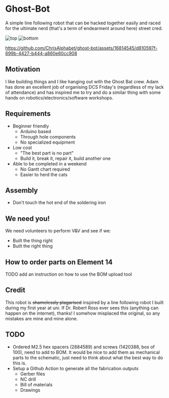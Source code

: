 # Ghost-Bot
A simple line following robot that can be hacked together easily and raced for the ultimate nerd (that's a term of endearment around here) street cred. 

![top](https://ChrisAlphabet.github.io/ghost-bot/top.png)
![bottom](https://ChrisAlphabet.github.io/ghost-bot/bottom.png)

https://github.com/ChrisAlphabet/ghost-bot/assets/16814545/d810597f-699b-4427-b444-a860e60cc908


## Motivation
I like building things and I like hanging out with the Ghost Bat crew. Adam has done an excellent job of organising DCS Friday's (regardless of my lack of attendance) and has inspired me to try and do a similar thing with some hands on robotics/electronics/software workshops.

## Requirements
* Beginner friendly
    * Arduino based
    * Through hole components
    * No specialized equipment
* Low cost
    * "The best part is no part"
    * Build it, break it, repair it, build another one
* Able to be completed in a weekend
    * No Gantt chart required
    * Easier to herd the cats 

## Assembly
* Don't touch the hot end of the soldering iron

## We need you!
We need volunteers to perform V&V and see if we:
* Built the thing right
* Built the right thing

## How to order parts on Element 14
TODO add an instruction on how to use the BOM upload tool

## Credit
This robot is ~~shamelessly plagarised~~ inspired by a line following robot I built during my first year at uni. If Dr. Robert Ross ever sees this (anything can happen on the internet), thanks! I somehow misplaced the original, so any mistakes are mine and mine alone.

## TODO
* Ordered M2.5 hex spacers (2884589) and screws (1420388, box of 100), need to add to BOM. It would be nice to add them as mechanical parts to the schematic, just need to think about what the best way to do this is.
* Setup a Github Action to generate all the fabrication outputs
    * Gerber files
    * NC drill
    * Bill of materials
    * Drawings
